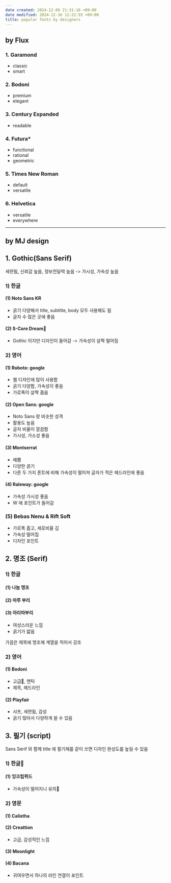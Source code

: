 ```yaml
---
date created: 2024-12-09 21:31:10 +09:00
date modified: 2024-12-16 12:22:55 +09:00
title: popular fonts by designers
---
```


## by Flux
### 1. Garamond
- classic
- smart
### 2. Bodoni
- premium
- elegant
### 3. Century Expanded
- readable
### 4. Futura*
- functional
- rational
- geometric
### 5. Times New Roman
- default
- versatile
### 6. Helvetica
- versatile
- everywhere
---
## by MJ design
## 1. Gothic(Sans Serif)

세련됨, 신뢰감 높음, 정보전달력 높음 -> 가시성, 가속성 높음

### 1) 한글
#### (1) Noto Sans KR
- 굵기 다양해서 title, subtitle, body 모두 사용해도 됨
- 글자 수 많은 곳에 좋음
#### (2) S-Core Dream
- Gothic 이지만 디자인이 들어감 -> 가속성이 살짝 떨어짐

### 2) 영어
#### (1) Roboto: google
- 웹 디자인에 많이 사용함
- 굵기 다양함, 가속성이 좋음
- 가로폭이 살짝 좁음
#### (2) Open Sans: google
- Noto Sans 랑 비슷한 성격
- 활용도 높음
- 글자 비율이 깔끔함
- 가시성, 가소성 좋음
#### (3) Montserrat
- 예쁨
- 다양한 굵기
- 다른 두 가지 폰트에 비해 가속성이 떨어져 글자가 적은 헤드라인에 좋음
#### (4) Raleway: google
- 가속성 가시성 좋음
- W 에 포인트가 들어감
### (5) Bebas Nenu & Rift Soft
- 가로폭 좁고, 세로비율 김
- 가속성 떨어짐
- 디자인 포인트

## 2. 명조 (Serif)
### 1) 한글
#### (1) 나눔 명조
#### (2) 마루 부리
#### (3) 아리따부리
- 여성스러운 느낌
- 굵기가 얇음

가끔은 제목에 명조체 계열을 적어서 강조

### 2) 영어
#### (1) Bodoni
- 고급, 엔틱
- 제목, 헤드라인
#### (2) Playfair
- 샤프, 세련됨, 감성
- 굵기 많아서 다양하게 쓸 수 있음

## 3. 필기 (script)

Sans Serif 와 함께 title 에 필기체를 같이 쓰면 디자인 완성도를 높일 수 있음

### 1) 한글
#### (1) 잉크립퀴드
- 가속성이 떨어지니 유의
### 2) 영문
#### (1) Calistha
#### (2) Creattion
- 고급, 감성적인 느낌
#### (3) Moonlight
#### (4) Bacana
- 귀여우면서 하나의 라인 연결이 포인트
